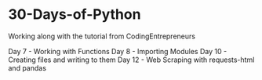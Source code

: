 # 30-Days-of-Python
Working along with the tutorial from CodingEntrepreneurs

Day 7 - Working with Functions
Day 8 - Importing Modules
Day 10 - Creating files and writing to them
Day 12 - Web Scraping with requests-html and pandas
